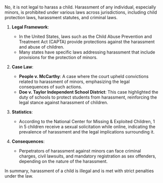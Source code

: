 No, it is not legal to harass a child. Harassment of any individual, especially minors, is prohibited under various laws across jurisdictions, including child protection laws, harassment statutes, and criminal laws. 

1. **Legal Framework**: 
   - In the United States, laws such as the Child Abuse Prevention and Treatment Act (CAPTA) provide protections against the harassment and abuse of children.
   - Many states have specific laws addressing harassment that include provisions for the protection of minors.

2. **Case Law**: 
   - **People v. McCarthy**: A case where the court upheld convictions related to harassment of minors, emphasizing the legal consequences of such actions.
   - **Doe v. Taylor Independent School District**: This case highlighted the duty of schools to protect students from harassment, reinforcing the legal stance against harassment of children.

3. **Statistics**: 
   - According to the National Center for Missing & Exploited Children, 1 in 5 children receive a sexual solicitation while online, indicating the prevalence of harassment and the legal implications surrounding it.

4. **Consequences**: 
   - Perpetrators of harassment against minors can face criminal charges, civil lawsuits, and mandatory registration as sex offenders, depending on the nature of the harassment.

In summary, harassment of a child is illegal and is met with strict penalties under the law.